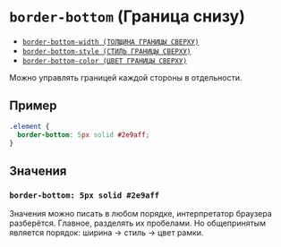 # `border-bottom` (Граница снизу)

- [`border-bottom-width (ТОЛЩИНА ГРАНИЦЫ СВЕРХУ)`](./border-bottom-width.md)
- [`border-bottom-style (СТИЛЬ ГРАНИЦЫ СВЕРХУ)`](./border-bottom-style.md)
- [`border-bottom-color (ЦВЕТ ГРАНИЦЫ СВЕРХУ)`](./border-bottom-color.md)

Можно управлять границей каждой стороны в отдельности.

## Пример

```css
.element {
  border-bottom: 5px solid #2e9aff;
}
```

## Значения

### `border-bottom: 5px solid #2e9aff`

Значения можно писать в любом порядке, интерпретатор браузера разберётся. Главное, разделять их пробелами. Но общепринятым является порядок: ширина → стиль → цвет рамки.
